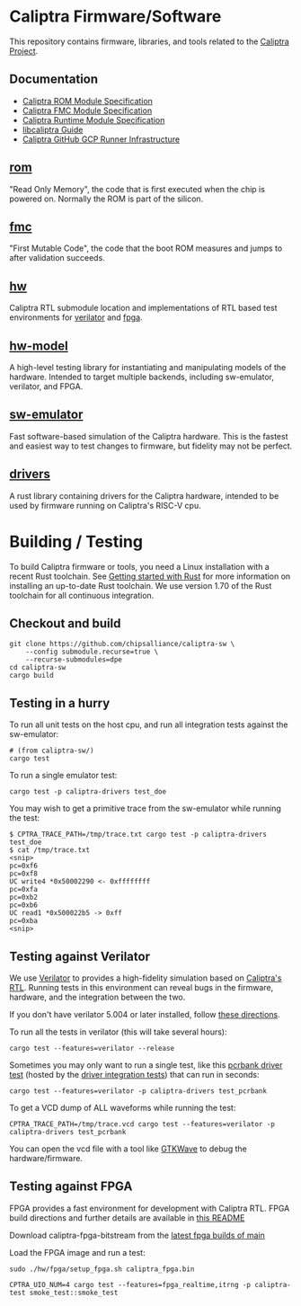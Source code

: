 
# Caliptra Firmware/Software

This repository contains firmware, libraries, and tools related to the
[Caliptra Project](https://github.com/chipsalliance/caliptra).

## Documentation

- [Caliptra ROM Module Specification](/rom/dev/README.md)
- [Caliptra FMC Module Specification](/fmc/README.md)
- [Caliptra Runtime Module Specification](/runtime/README.md)
- [libcaliptra Guide](/libcaliptra/README.md)
- [Caliptra GitHub GCP Runner Infrastructure](/ci-tools/github-runner/README.md)

## [rom](/rom/dev)

"Read Only Memory", the code that is first executed when the chip is powered on.
Normally the ROM is part of the silicon.

## [fmc](/fmc/)

"First Mutable Code", the code that the boot ROM measures and jumps to after
validation succeeds.

## [hw](/hw/)

Caliptra RTL submodule location and implementations of RTL based test environments for [verilator](/hw/verilated/README.md) and [fpga](/hw/fpga/README.md).

## [hw-model](/hw-model/)

A high-level testing library for instantiating and manipulating models of the
hardware. Intended to target multiple backends, including sw-emulator,
verilator, and FPGA.

## [sw-emulator](/sw-emulator/)

Fast software-based simulation of the Caliptra hardware. This is the fastest and
easiest way to test changes to firmware, but fidelity may not be perfect.

## [drivers](/drivers/)

A rust library containing drivers for the Caliptra hardware, intended to be
used by firmware running on Caliptra's RISC-V cpu.

# Building / Testing

To build Caliptra firmware or tools, you need a Linux installation with a recent
Rust toolchain. See [Getting started with
Rust](https://www.rust-lang.org/learn/get-started) for more information on
installing an up-to-date Rust toolchain. We use version 1.70 of the Rust
toolchain for all continuous integration.

## Checkout and build

```shell
git clone https://github.com/chipsalliance/caliptra-sw \
    --config submodule.recurse=true \
    --recurse-submodules=dpe
cd caliptra-sw
cargo build
```

## Testing in a hurry

To run all unit tests on the host cpu, and run all integration tests against the
sw-emulator:

```shell
# (from caliptra-sw/)
cargo test
```

To run a single emulator test:

```shell
cargo test -p caliptra-drivers test_doe
```

You may wish to get a primitive trace from the sw-emulator while running the
test:

```console
$ CPTRA_TRACE_PATH=/tmp/trace.txt cargo test -p caliptra-drivers test_doe
$ cat /tmp/trace.txt
<snip>
pc=0xf6
pc=0xf8
UC write4 *0x50002290 <- 0xffffffff
pc=0xfa
pc=0xb2
pc=0xb6
UC read1 *0x500022b5 -> 0xff
pc=0xba
<snip>
```

## Testing against Verilator

We use [Verilator](https://www.veripool.org/verilator/) to provides a
high-fidelity simulation based on
[Caliptra's RTL](https://github.com/chipsalliance/caliptra-sw). Running tests in
this environment can reveal bugs in the firmware, hardware, and the integration
between the two.

If you don't have verilator 5.004 or later installed, follow [these directions](/hw/verilated).

To run all the tests in verilator (this will take several hours):

```shell
cargo test --features=verilator --release
```

Sometimes you may only want to run a single test, like this
[pcrbank driver test](/drivers/test-fw/src/bin/pcrbank_tests.rs)
(hosted by the [driver integration tests](/drivers/tests/integration_tests.rs))
that can run in seconds:

```shell
cargo test --features=verilator -p caliptra-drivers test_pcrbank
```

To get a VCD dump of ALL waveforms while running the test:

```shell
CPTRA_TRACE_PATH=/tmp/trace.vcd cargo test --features=verilator -p caliptra-drivers test_pcrbank
```

You can open the vcd file with a tool like
[GTKWave](https://gtkwave.sourceforge.net/) to debug the hardware/firmware.

## Testing against FPGA

FPGA provides a fast environment for development with Caliptra RTL.
FPGA build directions and further details are available in
[this README](/hw/fpga/README.md)

Download caliptra-fpga-bitstream from the
[latest fpga builds of main](https://github.com/chipsalliance/caliptra-sw/actions/workflows/fpga.yml?query=branch%3Amain)

Load the FPGA image and run a test:
```shell
sudo ./hw/fpga/setup_fpga.sh caliptra_fpga.bin

CPTRA_UIO_NUM=4 cargo test --features=fpga_realtime,itrng -p caliptra-test smoke_test::smoke_test
```